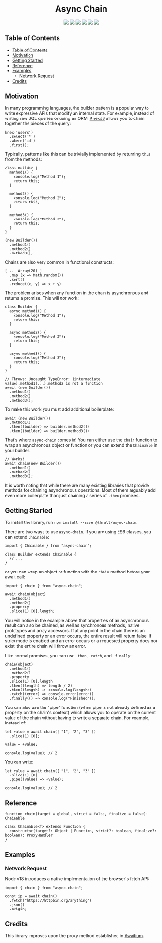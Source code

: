 <p align="center">
  <h1 align="center" style="border-bottom: none">Async Chain</h1>
</p>

<p align="center">
   <img src="https://img.shields.io/github/license/Komodo123/async-chain" />
   <img src="https://img.shields.io/github/package-json/v/Komodo123/async-chain" />
   <img src="https://img.shields.io/github/languages/code-size/Komodo123/async-chain" />
   <img src="https://img.shields.io/github/issues/Komodo123/async-chain" />
   <img src="https://img.shields.io/github/issues-pr/Komodo123/async-chain" />
   <img src="https://img.shields.io/github/commit-activity/m/Komodo123/async-chain" />
</p>

## Table of Contents

- [Table of Contents](#table-of-contents)
- [Motivation](#motivation)
- [Getting Started](#getting-started)
- [Reference](#reference)
- [Examples](#examples)
  - [Network Request](#network-request)
- [Credits](#credits)

## Motivation

In many programming languages, the builder pattern is a popular way to write expressive APIs that modify an internal state. For example, instead of writing raw SQL queries or using an ORM, [KnexJS](https://knexjs.org/) allows you to chain together the pieces of the query:

    knex('users')
      .select('*')
      .where('id')
      .first();

Typically, patterns like this can be trivially implemented by returning `this` from the methods:

    class Builder {
      method1() {
        console.log("Method 1");
        return this;
      }

      method2() {
        console.log("Method 2");
        return this;
      }

      method3() {
        console.log("Method 3");
        return this;
      }
    }

    (new Builder())
      .method1()
      .method2()
      .method3();

Chains are also very common in functional constructs:

    [ ... Array(20) ]
      .map (x => Math.random())
      .sort()
      .reduce((x, y) => x + y)

The problem arises when any function in the chain is asynchronous and returns a promise. This will _not_ work:

    class Builder {
      async method1() {
        console.log("Method 1");
        return this;
      }

      async method2() {
        console.log("Method 2");
        return this;
      }

      async method3() {
        console.log("Method 3");
        return this;
      }
    }

    // Throws: Uncaught TypeError: (intermediate value).method1(...).method2 is not a function
    await (new Builder())
      .method1()
      .method2()
      .method3();

To make this work you must add additional boilerplate:

    await (new Builder())
      .method1()
      .then((builder) => builder.method2())
      .then((builder) => builder.method3())

That's where `async-chain` comes in! You can either use the `chain` function to wrap an asynchronous object or function or you can extend the `Chainable` in your builder.

    // Works!
    await chain(new Builder())
      .method1()
      .method2()
      .method3();

It is worth noting that while there are many existing libraries that provide methods for chaining asynchronous operations. Most of them arguably add even more boilerplate than just chaining a series of `.then` promises.

## Getting Started

To install the library, run `npm install --save @thrall/async-chain`.

There are two ways to use `async-chain`. If you are using ES6 classes, you can extend `Chainable`:

    import { Chainable } from "async-chain";

    class Builder extends Chainable {
      // ...
    }

or you can wrap an object or function with the `chain` method before your await call:

    import { chain } from "async-chain";

    await chain(object)
      .method1()
      .method2()
      .property
      .slice(1) [0].length;

You will notice in the example above that properties of an asynchronous result can also be chained, as well as synchronous methods, native prototypes and array accessors. If at any point in the chain there is an undefined property or an error occurs, the entire result will return false. If strict mode is enabled and an error occurs or a requested property does not exist, the entire chain will throw an error.

Like normal promises, you can use `.then`, `.catch`, and `.finally`:

    chain(object)
      .method1()
      .method2()
      .property
      .slice(1) [0].length
      .then((length) => length / 2)
      .then((length) => console.log(length))
      .catch((error) => console.error(error))
      .finally(() => console.log("Finished"));

You can also use the "pipe" function (when pipe is not already defined as a property on the chain's context) which allows you to operate on the current value of the chain without having to write a separate chain. For example, instead of:

    let value = await chain([ "1", "2", "3" ])
      .slice(1) [0];

    value = +value;

    console.log(value); // 2

You can write:

    let value = await chain([ "1", "2", "3" ])
      .slice(1) [0]
      .pipe((value) => +value);

    console.log(value); // 2

## Reference

    function chain(target = global, strict = false, finalize = false): Chainable

    class Chainable<T> extends Function {
      constructor(target?: Object | Function, strict?: boolean, finalize?: boolean): ProxyHandler
    }

## Examples

### Network Request

Node v18 introduces a native implementation of the browser's fetch API:

    import { chain } from "async-chain";

    const ip = await chain()
      .fetch("https://httpbin.org/anything")
      .json()
      .origin;

## Credits

This library improves upon the proxy method established in [Awaitium](https://github.com/elemental-mind/Awaitium-js).
